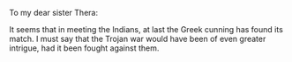 To my dear sister Thera:

It seems that in meeting the Indians, at last the Greek cunning has found its match. I must say that the Trojan war would have been of even greater intrigue, had it been fought against them.
